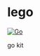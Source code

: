 # lego

[![Go](https://github.com/maguowei/lego/actions/workflows/go.yml/badge.svg)](https://github.com/maguowei/lego/actions/workflows/go.yml)

go kit
